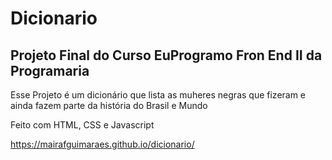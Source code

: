 ﻿# Dicionario
 ## Projeto Final do Curso EuProgramo Fron End II da Programaria 

 Esse Projeto é um dicionário que lista as muheres negras que fizeram e ainda fazem parte da história do Brasil e Mundo 

 Feito com HTML, CSS e Javascript 

 https://mairafguimaraes.github.io/dicionario/ 
